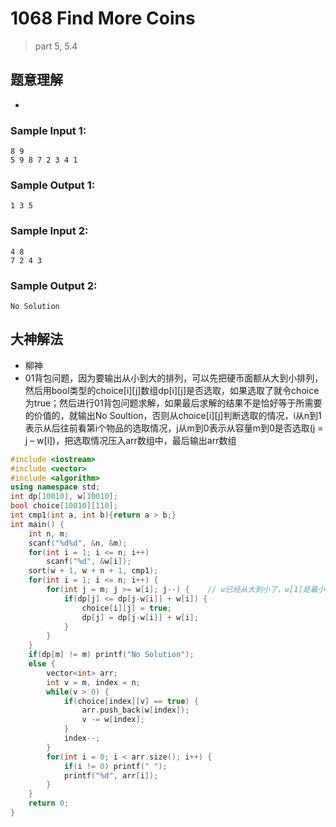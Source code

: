# 1068 Find More Coins

> part 5, 5.4



## 题意理解

- 

### Sample Input 1:

```in
8 9
5 9 8 7 2 3 4 1
```

### Sample Output 1:

```out
1 3 5
```

### Sample Input 2:

```
4 8
7 2 4 3
```

### Sample Output 2:

```
No Solution
```



## 大神解法

- 柳神
- 01背包问题，因为要输出从小到大的排列，可以先把硬币面额从大到小排列，然后用bool类型的choice\[i][j]数组dp\[i][j]是否选取，如果选取了就令choice为true；然后进行01背包问题求解，如果最后求解的结果不是恰好等于所需要的价值的，就输出No Soultion，否则从choice\[i][j]判断选取的情况，i从n到1表示从后往前看第i个物品的选取情况，j从m到0表示从容量m到0是否选取(j = j – w[i])，把选取情况压入arr数组中，最后输出arr数组


```c++
#include <iostream>
#include <vector>
#include <algorithm>
using namespace std;
int dp[10010], w[10010];
bool choice[10010][110];
int cmp1(int a, int b){return a > b;}
int main() {
    int n, m;
    scanf("%d%d", &n, &m);
    for(int i = 1; i <= n; i++)
        scanf("%d", &w[i]);
    sort(w + 1, w + n + 1, cmp1);
    for(int i = 1; i <= n; i++) {
        for(int j = m; j >= w[i]; j--) {	// w已经从大到小了，w[1]是最小的
            if(dp[j] <= dp[j-w[i]] + w[i]) {
                choice[i][j] = true;
                dp[j] = dp[j-w[i]] + w[i];
            }
        }
    }
    if(dp[m] != m) printf("No Solution");
    else {
        vector<int> arr;
        int v = m, index = n;
        while(v > 0) {
            if(choice[index][v] == true) {
                arr.push_back(w[index]);
                v -= w[index];
            }
            index--;
        }
        for(int i = 0; i < arr.size(); i++) {
            if(i != 0) printf(" ");
            printf("%d", arr[i]);
        }
    }
    return 0;
}
```

